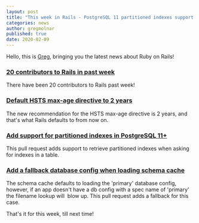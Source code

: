 ```yaml
---
layout: post
title: "This week in Rails - PostgreSQL 11 partitioned indexes support and more!"
categories: news
author: gregmolnar
published: true
date: 2020-02-09
---
```


Hello, this is [Greg](https://twitter.com/gregmolnar), bringing you the latest news about Ruby on Rails!

### [20 contributors to Rails in past week](https://contributors.rubyonrails.org/contributors/in-time-window/20200203-20200209)

There have been 20 contributors to Rails past week!&nbsp;

### [Default HSTS max-age directive to 2 years](https://github.com/rails/rails/pull/38345)

The new recommendation for the HSTS max-age directive is 2 years, and that's what Rails defaults to from now on.

### [Add support for partitioned indexes in PostgreSQL 11+](https://github.com/rails/rails/pull/37585)

This pull request adds support to retrieve partitioned indexes when asking for indexes in a table.&nbsp;

### [Add a fallback database config when loading schema cache](https://github.com/rails/rails/pull/38383)

The schema cache defaults to loading the 'primary' database config, however, if an app doesn't have a db config with a spec name of 'primary' the filename lookup will&nbsp; blow up. This pull request adds a fallback for this case.


That's it for this week, till next time!&nbsp;
